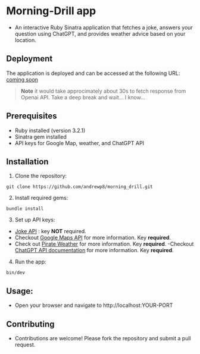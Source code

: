 # Morning-Drill app

- An interactive Ruby Sinatra application that fetches a joke, answers your question using ChatGPT, and provides weather advice based on your location.

## Deployment

The application is deployed and can be accessed at the following URL:
[coming soon](https://morning-drill.onrender.com/)
>**Note** it would take approcimately about 30s to fetch response from Openai API. Take a deep break and wait... I know...

## Prerequisites

- Ruby installed (version 3.2.1)
- Sinatra gem installed
- API keys for Google Map, weather, and ChatGPT API

## Installation

  1. Clone the repository:
  ```
  git clone https://github.com/andrewp8/morning_drill.git
  ```
  2. Install required gems: 
  ```
  bundle install
  ```
  3. Set up API keys:
  - [Joke API](https://geek-jokes.sameerkumar.website/api?format=json) :  key **NOT** required.
  - Checkout [Google Maps API](https://developers.google.com/maps/documentation/geocoding/get-api-key) for more information. Key **required**.
  - Check out [Pirate Weather](https://pirateweather.net/en/latest/) for more information. Key **required**.
    -Checkout [ChatGPT API documentation](https://platform.openai.com/docs/api-reference/making-requests) for more information. Key **required**.
  4. Run the app:
  ```
  bin/dev
  ```
## Usage:
  - Open your browser and navigate to http://localhost:YOUR-PORT

## Contributing

  - Contributions are welcome! Please fork the repository and submit a pull request.
